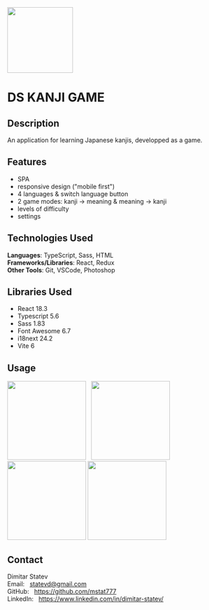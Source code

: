 <img src="https://kanji.mitkostatev.com/other/logo-title.png" width="150"/> 

# DS KANJI GAME

## Description

An application for learning Japanese kanjis, developped as a game.

## Features

- SPA
- responsive design ("mobile first")
- 4 languages & switch language button
- 2 game modes: kanji -> meaning & meaning -> kanji
- levels of difficulty
- settings

## Technologies Used

**Languages**: TypeScript, Sass, HTML<br/>
**Frameworks/Libraries**: React, Redux<br/>
**Other Tools**: Git, VSCode, Photoshop

## Libraries Used

* React 18.3
* Typescript 5.6
* Sass 1.83
* Font Awesome 6.7
* i18next 24.2
* Vite 6

## Usage 

<img src="https://kanji.mitkostatev.com/other/home-mobile" width="180"/> &nbsp;
<img src="https://kanji.mitkostatev.com/other/level-mobile" width="180"/> &nbsp;
<img src="https://kanji.mitkostatev.com/other/game-mobile" width="180"/>
<img src="https://kanji.mitkostatev.com/other/gameover-mobile" width="180"/>

## Contact

Dimitar Statev<br/>
Email: &nbsp;  statevd@gmail.com<br/>
GitHub: &nbsp;  https://github.com/mstat777<br/>
LinkedIn: &nbsp;  https://www.linkedin.com/in/dimitar-statev/